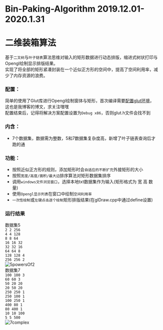 # Bin-Paking-Algorithm 2019.12.01-2020.1.31
# 二维装箱算法
基于`二叉树`与`叶子链表`算法思维对输入的矩形数据进行动态排版，缩进式树状打印与Opengl绘制显示排版结果。<br>
实现了将全部的矩形紧凑封装在一个近似正方形的空间中，提高了空间利用率，减少了内存资源的浪费。<br>

### 配置：<br>
简单的使用了Glut库进行Opengl绘制窗体与矩形，首次编译需要[配置glut环境](https://blog.csdn.net/qq_31788759/article/details/104342559)，这也是我博客的博文，求关注嘿嘿<br>
配置结束后，记得将解决方案配置设置为`Debug x86`，否则glut.h文件会找不到<br>

### 内含：<br>
* 7个数据集，数据需为整数，5和7数据集复杂度高，新增了叶子链表查询后才跑的通<br>

### 功能：<br>
* 按照近似正方形的规则，添加矩形时会`自适应的不断扩充`外接矩形的大小<br>
* 按照`宽度/高度/面积/最大边`排序算法对矩形数据集排序<br>
* 调用`windows文件浏览窗口`，选择本地txt数据集作为输入(矩形格式为 宽 高 数量)<br>
* 使用`Opengl显示列表`在窗口中绘制`空间利用率`<br>
* `一次性绘制`或`左键点击逐个绘制`矩形排版结果(在glDraw.cpp中通过define设置)<br>

### 运行结果
数据集5<br>
`2 2 256`<br>
`4 4 128`<br>
`8 8 64`<br>
`16 16 32`<br>
`32 32 16`<br>
`64 64 8`<br>
`128 128 4`<br>
`256 256 2`<br>
![5powersOf2](https://github.com/ColorGalaxy/Bin-Paking-Algorithm/raw/master/Screenshot/5powersOf2.png)<br>
数据集7<br>
`100 100 3`<br>
`60 60 3`<br>
`50 20 20`<br>
`20 50 20`<br>
`250 250 1`<br>
`250 100 1`<br>
`100 250 1`<br>
`400 80 1`<br>
`80 400 1`<br>
`10 10 100`<br>
`5 5 500`<br>
![7complex](https://github.com/ColorGalaxy/Bin-Paking-Algorithm/raw/master/Screenshot/7complex.png)<br>

